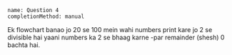 ```ngMeta
name: Question 4
completionMethod: manual
```

Ek flowchart banao jo 20 se 100 mein wahi numbers print kare jo 2 se divisible hai yaani numbers ka 2 se bhaag karne -par remainder (shesh) 0 bachta hai.
